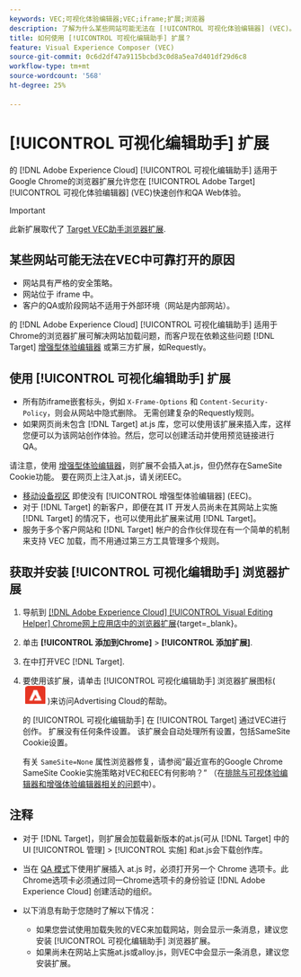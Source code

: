 ```yaml
---
keywords: VEC;可视化体验编辑器;VEC;iframe;扩展;浏览器
description: 了解为什么某些网站可能无法在 [!UICONTROL 可视化体验编辑器] (VEC)。 的 [!UICONTROL 可视化编辑助手] 通过浏览器扩展，您可以在VEC内可靠地加载网站。
title: 如何使用 [!UICONTROL 可视化编辑助手] 扩展？
feature: Visual Experience Composer (VEC)
source-git-commit: 0c6d2df47a9115bcbd3c0d8a5ea7d401df29d6c8
workflow-type: tm+mt
source-wordcount: '568'
ht-degree: 25%

---
```


# [!UICONTROL 可视化编辑助手] 扩展

的 [!DNL Adobe Experience Cloud] [!UICONTROL 可视化编辑助手] 适用于Google Chrome的浏览器扩展允许您在 [!UICONTROL Adobe Target] [!UICONTROL 可视化体验编辑器] (VEC)快速创作和QA Web体验。

>[!IMPORTANT]
>
>此新扩展取代了 [Target VEC助手浏览器扩展](/help/main/c-experiences/c-visual-experience-composer/r-troubleshoot-composer/vec-helper-browser-extension.md).

## 某些网站可能无法在VEC中可靠打开的原因

* 网站具有严格的安全策略。
* 网站位于 iframe 中。
* 客户的QA或阶段网站不适用于外部环境（网站是内部网站）。

的 [!DNL Adobe Experience Cloud] [!UICONTROL 可视化编辑助手] 适用于Chrome的浏览器扩展可解决网站加载问题，而客户现在依赖这些问题 [!DNL Target] [增强型体验编辑器](/help/main/administrating-target/visual-experience-composer-set-up.md#eec) 或第三方扩展，如Requestly。

## 使用 [!UICONTROL 可视化编辑助手] 扩展

* 所有防iframe嵌套标头，例如 `X-Frame-Options` 和 `Content-Security-Policy`，则会从网站中隐式删除。 无需创建复杂的Requestly规则。
* 如果网页尚未包含 [!DNL Target] at.js 库，您可以使用该扩展来插入库，这样您便可以为该网站创作体验。然后，您可以创建活动并使用预览链接进行 QA。

请注意，使用 [增强型体验编辑器](/help/main/administrating-target/visual-experience-composer-set-up.md#eec)，则扩展不会插入at.js，但仍然存在SameSite Cookie功能。 要在网页上注入at.js，请关闭EEC。

* [移动设备视区](/help/main/c-experiences/c-visual-experience-composer/mobile-viewports.md) 即使没有 [!UICONTROL 增强型体验编辑器] (EEC)。
* 对于 [!DNL Target] 的新客户，即便在其 IT 开发人员尚未在其网站上实施 [!DNL Target] 的情况下，也可以使用此扩展来试用 [!DNL Target]。
* 服务于多个客户网站和 [!DNL Target] 帐户的合作伙伴现在有一个简单的机制来支持 VEC 加载，而不用通过第三方工具管理多个规则。

## 获取并安装 [!UICONTROL 可视化编辑助手] 浏览器扩展

1. 导航到 [[!DNL Adobe Experience Cloud] [!UICONTROL Visual Editing Helper] Chrome网上应用店中的浏览器扩展](https://chrome.google.com/webstore/detail/adobe-experience-cloud-vi/kgmjjkfjacffaebgpkpcllakjifppnca){target=_blank}。
1. 单击 **[!UICONTROL 添加到Chrome]** > **[!UICONTROL 添加扩展]**.
1. 在中打开VEC [!DNL Target].
1. 要使用该扩展，请单击 [!UICONTROL 可视化编辑助手] 浏览器扩展图标( ![“可视化编辑扩展”图标](/help/main/c-experiences/c-visual-experience-composer/r-troubleshoot-composer/assets/visual-editing-helper.png) )来访问Advertising Cloud的帮助。

   的 [!UICONTROL 可视化编辑助手] 在 [!UICONTROL Target] 通过VEC进行创作。 扩展没有任何条件设置。 该扩展会自动处理所有设置，包括SameSite Cookie设置。

   有关 `SameSite=None` 属性浏览器修复，请参阅“最近宣布的Google Chrome SameSite Cookie实施策略对VEC和EEC有何影响？” （在[排除与可视体验编辑器和增强体验编辑器相关的问题](/help/main/c-experiences/c-visual-experience-composer/r-troubleshoot-composer/issues-related-to-the-visual-experience-composer-vec-and-enhanced-experience-composer-eec.md)中）。

## 注释

* 对于 [!DNL Target]，则扩展会加载最新版本的at.js(可从 [!DNL Target] 中的UI [!UICONTROL 管理] > [!UICONTROL 实施] 和at.js会下载创作库。
* 当在 [QA 模式](/help/main/c-activities/c-activity-qa/activity-qa.md)下使用扩展插入 at.js 时，必须打开另一个 Chrome 选项卡。此Chrome选项卡必须通过同一Chrome选项卡的身份验证 [!DNL Adobe Experience Cloud] 创建活动的组织。
* 以下消息有助于您随时了解以下情况：

   * 如果您尝试使用加载失败的VEC来加载网站，则会显示一条消息，建议您安装 [!UICONTROL 可视化编辑助手] 浏览器扩展。
   * 如果尚未在网站上实施at.js或alloy.js，则VEC中会显示一条消息，建议您安装扩展。



